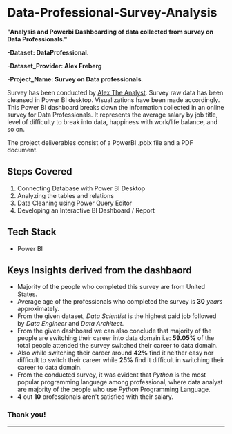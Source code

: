 # Data-Professional-Survey-Analysis
**"Analysis and Powerbi Dashboarding of data collected from survey on Data Professionals."**

**-Dataset: DataProfessional.**

**-Dataset_Provider: Alex Freberg**

**-Project_Name: Survey on Data professionals**.


Survey has been conducted by [Alex The Analyst](https://github.com/AlexTheAnalyst). Survey raw data has been cleansed in Power BI desktop. Visualizations have been made accordingly. This Power BI dashboard breaks down the information collected in an online survey for Data Professionals. It represents the average salary by job title, level of difficulty to break into data, happiness with work/life balance, and so on. 

The project deliverables consist of a PowerBI .pbix file and a PDF document.

## Steps Covered

1. Connecting Database with Power BI Desktop
2. Analyzing the tables and relations
3. Data Cleaning using Power Query Editor
4. Developing an Interactive BI Dashboard / Report


## Tech Stack

- Power BI

## Keys Insights derived from the dashbaord

- Majority of the people who completed this survey are from United States.
- Average age of the professionals who completed the survey is **30** *years* approximately.
- From the given dataset, *Data Scientist* is the highest paid job followed by *Data Engineer* and *Data Architect*.
- From the given dashboard we can also conclude that majority of the people are switching their career into data domain i.e: **59.05%** of the total people attended the survey switched their career to data domain.
- Also while switching their career around **42%** find it neither easy nor difficult to switch their career while **25%** find it difficult in switching their career to data domain.
- From the conducted survey, it was evident that *Python* is the most popular programming language among professional, where data analyst are majority of the people who use *Python* Programming Language.
- **4** out **10** professionals aren't satisfied with their salary.

### Thank you!
***
